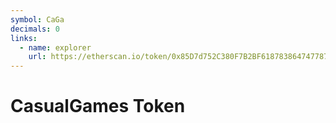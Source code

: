 ```yaml
---
symbol: CaGa
decimals: 0
links:
  - name: explorer
    url: https://etherscan.io/token/0x85D7d752C380F7B2BF61878386474778782207FB
---
```


# CasualGames Token

